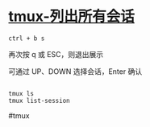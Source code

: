 
# [tmux-列出所有会话](../index/tmux.md#tmux-列出所有会话)

```
ctrl + b s

```
再次按 q 或 ESC，则退出展示

可通过 UP、DOWN 选择会话，Enter 确认

```

tmux ls
tmux list-session

```

#tmux